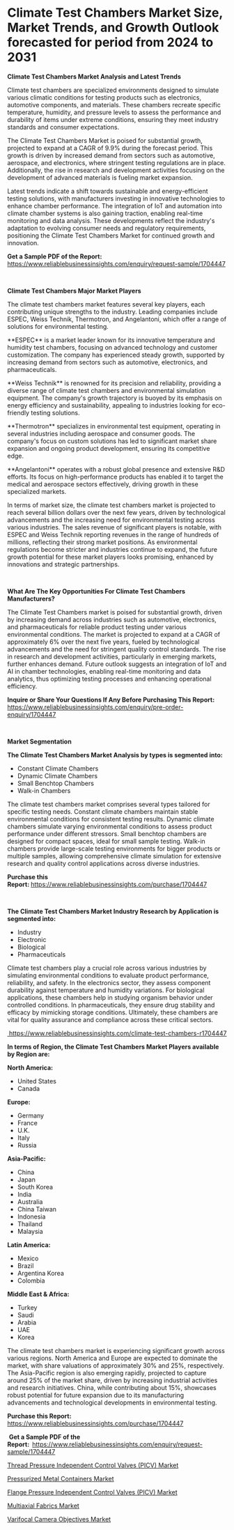 <p><h1>Climate Test Chambers Market Size, Market Trends, and Growth Outlook forecasted for period from 2024 to 2031</h1></p><p><strong>Climate Test Chambers Market Analysis and Latest Trends</strong></p>
<p><p>Climate test chambers are specialized environments designed to simulate various climatic conditions for testing products such as electronics, automotive components, and materials. These chambers recreate specific temperature, humidity, and pressure levels to assess the performance and durability of items under extreme conditions, ensuring they meet industry standards and consumer expectations.</p><p>The Climate Test Chambers Market is poised for substantial growth, projected to expand at a CAGR of 9.9% during the forecast period. This growth is driven by increased demand from sectors such as automotive, aerospace, and electronics, where stringent testing regulations are in place. Additionally, the rise in research and development activities focusing on the development of advanced materials is fueling market expansion. </p><p>Latest trends indicate a shift towards sustainable and energy-efficient testing solutions, with manufacturers investing in innovative technologies to enhance chamber performance. The integration of IoT and automation into climate chamber systems is also gaining traction, enabling real-time monitoring and data analysis. These developments reflect the industry's adaptation to evolving consumer needs and regulatory requirements, positioning the Climate Test Chambers Market for continued growth and innovation.</p></p>
<p><strong>Get a Sample PDF of the Report:&nbsp;</strong> <a href="https://www.reliablebusinessinsights.com/enquiry/request-sample/1704447?utm_campaign=41&utm_medium=2&utm_source=Github&utm_content=ia&utm_term=30102024&utm_id=climate-test-chambers">https://www.reliablebusinessinsights.com/enquiry/request-sample/1704447</a></p>
<p>&nbsp;</p>
<p><strong>Climate Test Chambers Major Market Players</strong></p>
<p><p>The climate test chambers market features several key players, each contributing unique strengths to the industry. Leading companies include ESPEC, Weiss Technik, Thermotron, and Angelantoni, which offer a range of solutions for environmental testing.</p><p>**ESPEC** is a market leader known for its innovative temperature and humidity test chambers, focusing on advanced technology and customer customization. The company has experienced steady growth, supported by increasing demand from sectors such as automotive, electronics, and pharmaceuticals.</p><p>**Weiss Technik** is renowned for its precision and reliability, providing a diverse range of climate test chambers and environmental simulation equipment. The company's growth trajectory is buoyed by its emphasis on energy efficiency and sustainability, appealing to industries looking for eco-friendly testing solutions.</p><p>**Thermotron** specializes in environmental test equipment, operating in several industries including aerospace and consumer goods. The company's focus on custom solutions has led to significant market share expansion and ongoing product development, ensuring its competitive edge.</p><p>**Angelantoni** operates with a robust global presence and extensive R&D efforts. Its focus on high-performance products has enabled it to target the medical and aerospace sectors effectively, driving growth in these specialized markets.</p><p>In terms of market size, the climate test chambers market is projected to reach several billion dollars over the next few years, driven by technological advancements and the increasing need for environmental testing across various industries. The sales revenue of significant players is notable, with ESPEC and Weiss Technik reporting revenues in the range of hundreds of millions, reflecting their strong market positions. As environmental regulations become stricter and industries continue to expand, the future growth potential for these market players looks promising, enhanced by innovations and strategic partnerships.</p></p>
<p>&nbsp;</p>
<p><strong>What Are The Key Opportunities For Climate Test Chambers Manufacturers?</strong></p>
<p><p>The Climate Test Chambers market is poised for substantial growth, driven by increasing demand across industries such as automotive, electronics, and pharmaceuticals for reliable product testing under various environmental conditions. The market is projected to expand at a CAGR of approximately 6% over the next five years, fueled by technological advancements and the need for stringent quality control standards. The rise in research and development activities, particularly in emerging markets, further enhances demand. Future outlook suggests an integration of IoT and AI in chamber technologies, enabling real-time monitoring and data analytics, thus optimizing testing processes and enhancing operational efficiency.</p></p>
<p><strong>Inquire or Share Your Questions If Any Before Purchasing This Report:</strong> <a href="https://www.reliablebusinessinsights.com/enquiry/pre-order-enquiry/1704447?utm_campaign=41&utm_medium=2&utm_source=Github&utm_content=ia&utm_term=30102024&utm_id=climate-test-chambers">https://www.reliablebusinessinsights.com/enquiry/pre-order-enquiry/1704447</a></p>
<p>&nbsp;</p>
<p><strong>Market Segmentation</strong></p>
<p><strong>The Climate Test Chambers Market Analysis by types is segmented into:</strong></p>
<p><ul><li>Constant Climate Chambers</li><li>Dynamic Climate Chambers</li><li>Small Benchtop Chambers</li><li>Walk-in Chambers</li></ul></p>
<p><p>The climate test chambers market comprises several types tailored for specific testing needs. Constant climate chambers maintain stable environmental conditions for consistent testing results. Dynamic climate chambers simulate varying environmental conditions to assess product performance under different stressors. Small benchtop chambers are designed for compact spaces, ideal for small sample testing. Walk-in chambers provide large-scale testing environments for bigger products or multiple samples, allowing comprehensive climate simulation for extensive research and quality control applications across diverse industries.</p></p>
<p><strong>Purchase this Report:&nbsp;</strong><a href="https://www.reliablebusinessinsights.com/purchase/1704447?utm_campaign=41&utm_medium=2&utm_source=Github&utm_content=ia&utm_term=30102024&utm_id=climate-test-chambers">https://www.reliablebusinessinsights.com/purchase/1704447</a></p>
<p>&nbsp;</p>
<p><strong>The Climate Test Chambers Market Industry Research by Application is segmented into:</strong></p>
<p><ul><li>Industry</li><li>Electronic</li><li>Biological</li><li>Pharmaceuticals</li></ul></p>
<p><p>Climate test chambers play a crucial role across various industries by simulating environmental conditions to evaluate product performance, reliability, and safety. In the electronics sector, they assess component durability against temperature and humidity variations. For biological applications, these chambers help in studying organism behavior under controlled conditions. In pharmaceuticals, they ensure drug stability and efficacy by mimicking storage conditions. Ultimately, these chambers are vital for quality assurance and compliance across these critical sectors.</p></p>
<p><a href="https://www.reliablebusinessinsights.com/climate-test-chambers-r1704447?utm_campaign=41&utm_medium=2&utm_source=Github&utm_content=ia&utm_term=30102024&utm_id=climate-test-chambers">&nbsp;https://www.reliablebusinessinsights.com/climate-test-chambers-r1704447</a></p>
<p><strong>In terms of Region, the Climate Test Chambers Market Players available by Region are:</strong></p>
<p>
    <p> <strong> North America: </strong>
        <ul>
            <li>United States</li>
            <li>Canada</li>
        </ul>
        </p> 
    <p> <strong> Europe: </strong>
        <ul>
            <li>Germany</li>
            <li>France</li>
            <li>U.K.</li>
            <li>Italy</li>
            <li>Russia</li>
        </ul>
        </p> 
    <p> <strong> Asia-Pacific: </strong>
        <ul>
            <li>China</li>
            <li>Japan</li>
            <li>South Korea</li>
            <li>India</li>
            <li>Australia</li>
            <li>China Taiwan</li>
            <li>Indonesia</li>
            <li>Thailand</li>
            <li>Malaysia</li>
        </ul>
        </p> 
    <p> <strong> Latin America: </strong>
        <ul>
            <li>Mexico</li>
            <li>Brazil</li>
            <li>Argentina Korea</li>
            <li>Colombia</li>
        </ul>
        </p> 
    <p> <strong> Middle East & Africa: </strong>
        <ul>
            <li>Turkey</li>
            <li>Saudi</li>
            <li>Arabia</li>
            <li>UAE</li>
            <li>Korea</li>
        </ul>
    </p>
    </p>
<p><p>The climate test chambers market is experiencing significant growth across various regions. North America and Europe are expected to dominate the market, with share valuations of approximately 30% and 25%, respectively. The Asia-Pacific region is also emerging rapidly, projected to capture around 25% of the market share, driven by increasing industrial activities and research initiatives. China, while contributing about 15%, showcases robust potential for future expansion due to its manufacturing advancements and technological developments in environmental testing.</p></p>
<p><strong>Purchase this Report: </strong><a href="https://www.reliablebusinessinsights.com/purchase/1704447?utm_campaign=41&utm_medium=2&utm_source=Github&utm_content=ia&utm_term=30102024&utm_id=climate-test-chambers">https://www.reliablebusinessinsights.com/purchase/1704447</a></p>
<p>&nbsp;<strong>Get a Sample PDF of the Report:&nbsp;&nbsp;</strong><a href="https://www.reliablebusinessinsights.com/enquiry/request-sample/1704447?utm_campaign=41&utm_medium=2&utm_source=Github&utm_content=ia&utm_term=30102024&utm_id=climate-test-chambers">https://www.reliablebusinessinsights.com/enquiry/request-sample/1704447</a></p>
<p><strong></strong></p>
<p><p><a href="https://issuu.com/reportprime-2/docs/thread-pressure-independent-control_2ed465c5990bec?utm_campaign=41&utm_medium=2&utm_source=Github&utm_content=ia&utm_term=30102024&utm_id=climate-test-chambers">Thread Pressure Independent Control Valves (PICV) Market</a></p><p><a href="https://github.com/maximinauago/Market-Research-Report-List-1/blob/main/pressurized-metal-containers-market.md?utm_campaign=41&utm_medium=2&utm_source=Github&utm_content=ia&utm_term=30102024&utm_id=climate-test-chambers">Pressurized Metal Containers Market</a></p><p><a href="https://issuu.com/reportprime-2/docs/flange-pressure-independent-control_ffd2a977c19942?utm_campaign=41&utm_medium=2&utm_source=Github&utm_content=ia&utm_term=30102024&utm_id=climate-test-chambers">Flange Pressure Independent Control Valves (PICV) Market</a></p><p><a href="https://www.linkedin.com/pulse/future-multiaxial-fabrics-market-global-forecast-trends-szgfc?utm_campaign=41&utm_medium=2&utm_source=Github&utm_content=ia&utm_term=30102024&utm_id=climate-test-chambers">Multiaxial Fabrics Market</a></p><p><a href="https://github.com/WayneGriffin411/Market-Research-Report-List-1/blob/main/varifocal-camera-objectives-market.md?utm_campaign=41&utm_medium=2&utm_source=Github&utm_content=ia&utm_term=30102024&utm_id=climate-test-chambers">Varifocal Camera Objectives Market</a></p></p>